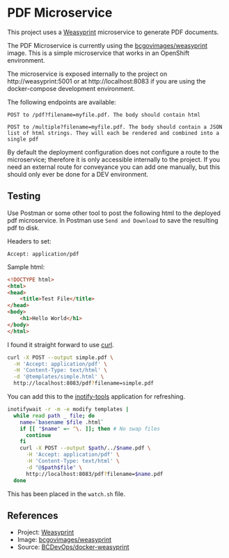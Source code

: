 # PDF Microservice

This project uses a [Weasyprint](http://weasyprint.org/) microservice to generate PDF documents.

The PDF Microservice is currently using the [bcgovimages/weasyprint](https://hub.docker.com/r/bcgovimages/weasyprint/) image.  This is a simple microservice that works in an OpenShift environment.

The microservice is exposed internally to the project on http://weasyprint:5001 or at http://localhost:8083 if you are using the docker-compose development environment.

The following endpoints are available:

```
POST to /pdf?filename=myfile.pdf. The body should contain html

POST to /multiple?filename=myfile.pdf. The body should contain a JSON list of html strings. They will each be rendered and combined into a single pdf
```

By default the deployment configuration does not configure a route to the microservice; therefore it is only accessible internally to the project.  If you need an external route for conveyance you can add one manually, but this should only ever be done for a DEV environment.  

## Testing

Use Postman or some other tool to post the following html to the deployed pdf microservice.  In Postman use `Send and Download` to save the resulting pdf to disk.

Headers to set:
```
Accept: application/pdf
```

Sample html:
```html
<!DOCTYPE html>
<html>
<head>
    <title>Test File</title>
</head>
<body>
    <h1>Hello World</h1>
</body>
</html>
```

I found it straight forward to use [curl](https://curl.haxx.se/).
```bash
curl -X POST --output simple.pdf \
  -H 'Accept: application/pdf' \
  -H 'Content-Type: text/html' \
  -d '@templates/simple.html' \
  http://localhost:8083/pdf?filename=simple.pdf
```

You can add this to the [inotify-tools](https://github.com/inotify-tools/inotify-tools/wiki) application for refreshing.
```bash
inotifywait -r -m -e modify templates |
  while read path _ file; do
    name=`basename $file .html`
    if [[ "$name" =~ ^\. ]]; then # No swap files
      continue
    fi
    curl -X POST --output $path/../$name.pdf \
      -H 'Accept: application/pdf' \
      -H 'Content-Type: text/html' \
      -d "@$path$file" \
      http://localhost:8083/pdf?filename=$name.pdf
  done
```
This has been placed in the `watch.sh` file.

## References

* Project: [Weasyprint](http://weasyprint.org/)
* Image: [bcgovimages/weasyprint](https://hub.docker.com/r/bcgovimages/weasyprint/)
* Source: [BCDevOps/docker-weasyprint](https://github.com/BCDevOps/docker-weasyprint)
